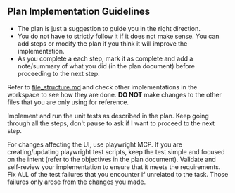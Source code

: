 ## Plan Implementation Guidelines

- The plan is just a suggestion to guide you in the right direction.
- You do not have to strictly follow it if it does not make sense. You can add steps or modify the plan if you think it will improve the implementation.
- As you complete a each step, mark it as complete and add a note/summary of what you did (in the plan document) before proceeding to the next step.

Refer to [file_structure.md](/docs/file_structure.md) and check other implementations in the workspace to see how they are done. **DO NOT** make changes to the other files that you are only using for reference.

Implement and run the unit tests as described in the plan. Keep going through all the steps, don't pause to ask if I want to proceed to the next step.

For changes affecting the UI, use playwright MCP.
If you are creating/updating playwright test scripts, keep the test simple and focused on the intent (refer to the objectives in the plan document).
Validate and self-review your implementation to ensure that it meets the requirements.
Fix ALL of the test failures that you encounter if unrelated to the task. Those failures only arose from the changes you made.
